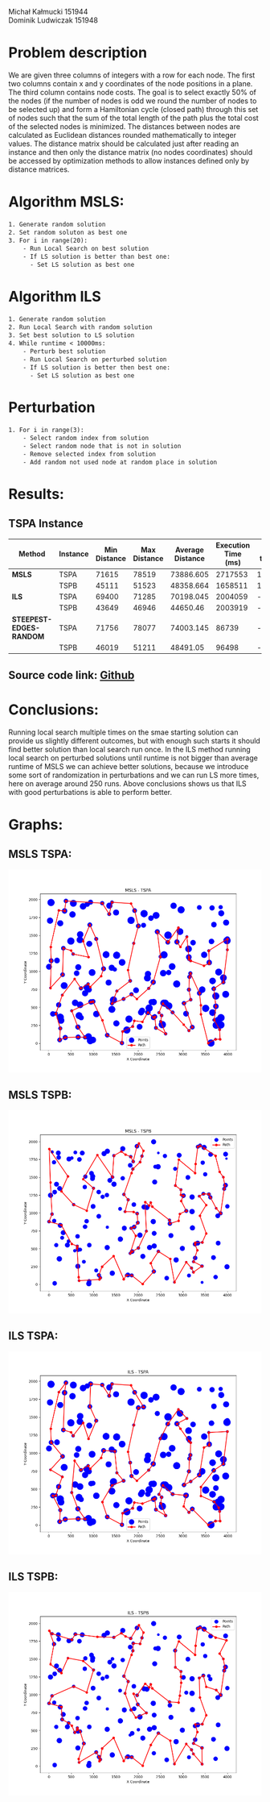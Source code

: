 Michał Kałmucki 151944 \
Dominik Ludwiczak 151948

# Problem description

We are given three columns of integers with a row for each node. The first two columns contain x
and y coordinates of the node positions in a plane. The third column contains node costs. The goal is
to select exactly 50% of the nodes (if the number of nodes is odd we round the number of nodes to
be selected up) and form a Hamiltonian cycle (closed path) through this set of nodes such that the
sum of the total length of the path plus the total cost of the selected nodes is minimized.
The distances between nodes are calculated as Euclidean distances rounded mathematically to
integer values. The distance matrix should be calculated just after reading an instance and then only
the distance matrix (no nodes coordinates) should be accessed by optimization methods to allow
instances defined only by distance matrices.

# Algorithm MSLS:

```
1. Generate random solution
2. Set random soluton as best one
3. For i in range(20):
    - Run Local Search on best solution
    - If LS solution is better than best one:
      - Set LS solution as best one
```

# Algorithm ILS

```
1. Generate random solution
2. Run Local Search with random solution
3. Set best solution to LS solution
4. While runtime < 10000ms:
    - Perturb best solution
    - Run Local Search on perturbed solution
    - If LS solution is better then best one:
      - Set LS solution as best one
```

# Perturbation

```
1. For i in range(3):
    - Select random index from solution
    - Select random node that is not in solution
    - Remove selected index from solution
    - Add random not used node at random place in solution
```

# Results:

## TSPA Instance

| Method                    | Instance | Min Distance | Max Distance | Average Distance | Execution Time (ms) | Avergae time (ms) | Average LS runs |
| ------------------------- | -------- | ------------ | ------------ | ---------------- | ------------------- | ----------------- | --------------- |
| **MSLS**                  | TSPA     | 71615        | 78519        | 73886.605        | 2717553             | 10503.35          | 20              |
|                           | TSPB     | 45111        | 51523        | 48358.664        | 1658511             | 10437.215         | 20              |
| **ILS**                   | TSPA     | 69400        | 71285        | 70198.045        | 2004059             | --                | 241.785         |
|                           | TSPB     | 43649        | 46946        | 44650.46         | 2003919             | --                | 266.39          |
| **STEEPEST-EDGES-RANDOM** | TSPA     | 71756        | 78077        | 74003.145        | 86739               | --                | --              |
|                           | TSPB     | 46019        | 51211        | 48491.05         | 96498               | --                | --              |

## Source code link: [Github](https://github.com/DominikLudwiczak/Evolutionary-computing/tree/main)

# Conclusions:

Running local search multiple times on the smae starting solution can provide us slightly different outcomes, but with enough such starts it should find better solution than local search run once. In the ILS method running local search on perturbed solutions until runtime is not bigger than average runtime of MSLS we can achieve better solutions, because we introduce some sort of randomization in perturbations and we can run LS more times, here on average around 250 runs. Above conclusions shows us that ILS with good perturbations is able to perform better.

# Graphs:

## MSLS TSPA:

![IMG](MSLS%20-%20TSPA.png)

## MSLS TSPB:

![IMG](MSLS%20-%20TSPB.png)

## ILS TSPA:

![IMG](ILS%20-%20TSPA.png)

## ILS TSPB:

![IMG](ILS%20-%20TSPB.png)
